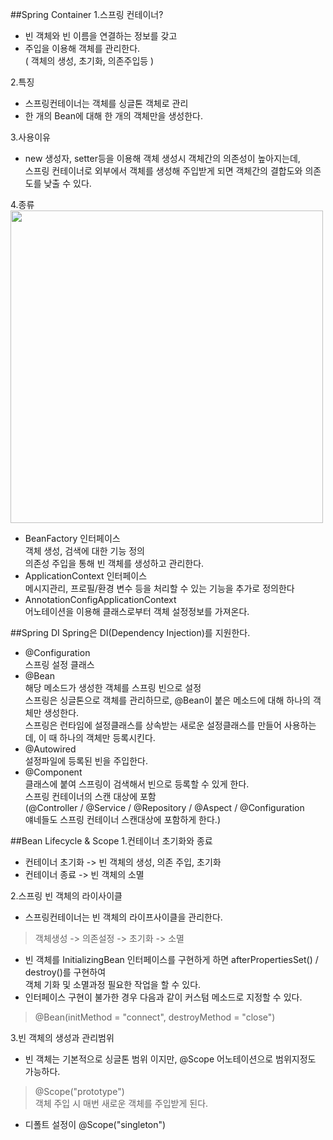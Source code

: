 ##Spring Container
1.스프링 컨테이너?
- 빈 객체와 빈 이름을 연결하는 정보를 갖고
- 주입을 이용해 객체를 관리한다.  
 ( 객체의 생성, 초기화, 의존주입등 )


2.특징
- 스프링컨테이너는 객체를 싱글톤 객체로 관리
- 한 개의 Bean에 대해 한 개의 객체만을 생성한다.

3.사용이유
- new 생성자, setter등을 이용해 객체 생성시 객체간의 의존성이 높아지는데,  
스프링 컨테이너로 외부에서 객체를 생성해 주입받게 되면 객체간의 결합도와 의존도를 낮출 수 있다.

4.종류  
<img src="https://user-images.githubusercontent.com/67268117/85921393-0889dc80-b8b7-11ea-9db8-c73cffe17dfd.jpg" width="500">
- BeanFactory 인터페이스  
  객체 생성, 검색에 대한 기능 정의  
  의존성 주입을 통해 빈 객체를 생성하고 관리한다.  
- ApplicationContext 인터페이스  
  메시지관리, 프로필/환경 변수 등을 처리할 수 있는 기능을 추가로 정의한다
- AnnotationConfigApplicationContext  
  어노테이션을 이용해 클래스로부터 객체 설정정보를 가져온다.

##Spring DI
Spring은 DI(Dependency Injection)를 지원한다.
- @Configuration  
  스프링 설정 클래스
- @Bean  
  해당 메소드가 생성한 객체를 스프링 빈으로 설정  
  스프링은 싱글톤으로 객체를 관리하므로, @Bean이 붙은 메소드에 대해 하나의 객체만 생성한다.  
  스프링은 런타임에 설정클래스를 상속받는 새로운 설정클래스를 만들어 사용하는데, 이 때 하나의 객체만 등록시킨다.
- @Autowired  
  설정파일에 등록된 빈을 주입한다.
- @Component  
  클래스에 붙여 스프링이 검색해서 빈으로 등록할 수 있게 한다.  
  스프링 컨테이너의 스캔 대상에 포함  
  (@Controller / @Service / @Repository / @Aspect / @Configuration  
   얘네들도 스프링 컨테이너 스캔대상에 포함하게 한다.)

##Bean Lifecycle & Scope
1.컨테이너 초기화와 종료
- 컨테이너 초기화 -> 빈 객체의 생성, 의존 주입, 초기화
- 컨테이너 종료 -> 빈 객체의 소멸

2.스프링 빈 객체의 라이사이클
- 스프링컨테이너는 빈 객체의 라이프사이클을 관리한다.
> 객체생성 -> 의존설정 -> 초기화 -> 소멸
- 빈 객체를 InitializingBean 인터페이스를 구현하게 하면 afterPropertiesSet() / destroy()를 구현하여  
  객체 기화 및 소멸과정 필요한 작업을 할 수 있다. 
- 인터페이스 구현이 불가한 경우 다음과 같이 커스텀 메소드로 지정할 수 있다.
> @Bean(initMethod = "connect", destroyMethod = "close")

3.빈 객체의 생성과 관리범위
- 빈 객체는 기본적으로 싱글톤 범위 이지만, @Scope 어노테이션으로 범위지정도 가능하다.
> @Scope("prototype")  
객체 주입 시 매번 새로운 객체를 주입받게 된다.
- 디폴트 설정이 @Scope("singleton")
